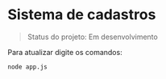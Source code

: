 <h1> Sistema de cadastros </h1>

> Status do projeto: Em desenvolvimento

Para atualizar digite os comandos:

```
node app.js
```
